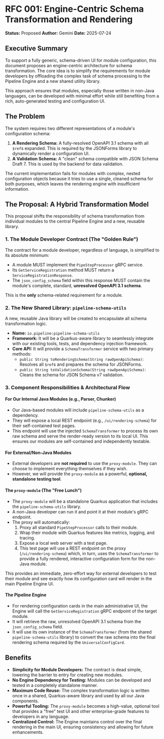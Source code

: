 
# RFC 001: Engine-Centric Schema Transformation and Rendering

**Status:** Proposed
**Author:** Gemini
**Date:** 2025-07-24

## Executive Summary

To support a fully generic, schema-driven UI for module configuration, this document proposes an engine-centric architecture for schema transformation. The core idea is to simplify the requirements for module developers by offloading the complex task of schema processing to the Pipeline Engine and a new shared utility library.

This approach ensures that modules, especially those written in non-Java languages, can be developed with minimal effort while still benefiting from a rich, auto-generated testing and configuration UI.

## The Problem

The system requires two different representations of a module's configuration schema:

1.  **A Rendering Schema:** A fully-resolved OpenAPI 3.1 schema with all `$ref`s expanded. This is required by the JSONForms library to dynamically render a configuration UI.
2.  **A Validation Schema:** A "clean" schema compatible with JSON Schema Draft 7. This is used by the backend for data validation.

The current implementation fails for modules with complex, nested configuration objects because it tries to use a single, cleaned schema for both purposes, which leaves the rendering engine with insufficient information.

## The Proposal: A Hybrid Transformation Model

This proposal shifts the responsibility of schema transformation from individual modules to the central Pipeline Engine and a new, reusable library.

### 1. The Module Developer Contract (The "Golden Rule")

The contract for a module developer, regardless of language, is simplified to its absolute minimum:

*   A module MUST implement the `PipeStepProcessor` gRPC service.
*   Its `GetServiceRegistration` method MUST return a `ServiceRegistrationResponse`.
*   The `json_config_schema` field within this response MUST contain the module's complete, standard, **unresolved OpenAPI 3.1 schema**.

This is the **only** schema-related requirement for a module.

### 2. The New Shared Library: `pipeline-schema-utils`

A new, reusable Java library will be created to encapsulate all schema transformation logic.

*   **Name:** `io.pipeline:pipeline-schema-utils`
*   **Framework:** It will be a Quarkus-aware library to seamlessly integrate with our existing tools, tests, and dependency injection framework.
*   **Core API:** It will provide a `SchemaTransformer` service with two primary methods:
    *   `public String toRenderingSchema(String rawOpenApiSchema)`: Resolves all `$ref`s and prepares the schema for JSONForms.
    *   `public String toValidationSchema(String rawOpenApiSchema)`: Cleans the schema for JSON Schema v7 validation.

### 3. Component Responsibilities & Architectural Flow

#### For Our Internal Java Modules (e.g., Parser, Chunker)

*   Our Java-based modules will include `pipeline-schema-utils` as a dependency.
*   They will expose a local REST endpoint (e.g., `/ui/rendering-schema`) for their self-contained test pages.
*   This endpoint will use the injected `SchemaTransformer` to process its own raw schema and serve the render-ready version to its local UI. This ensures our modules are self-contained and independently testable.

#### For External/Non-Java Modules

*   External developers are **not required** to use the `proxy-module`. They can choose to implement everything themselves if they wish.
*   However, we will provide the `proxy-module` as a powerful, **optional, standalone testing tool**.

#### The `proxy-module` (The "Free Lunch")

*   The `proxy-module` will be a standalone Quarkus application that includes the `pipeline-schema-utils` library.
*   A non-Java developer can run it and point it at their module's gRPC endpoint.
*   The proxy will automatically:
    1.  Proxy all standard `PipeStepProcessor` calls to their module.
    2.  Wrap their module with Quarkus features like metrics, logging, and tracing.
    3.  Expose a local web server with a test page.
    4.  This test page will use a REST endpoint on the proxy (`/ui/rendering-schema`) which, in turn, uses the `SchemaTransformer` to provide a fully rendered, interactive configuration form for the non-Java module.

This provides an immediate, zero-effort way for external developers to test their module and see exactly how its configuration card will render in the main Pipeline Engine UI.

#### The Pipeline Engine

*   For rendering configuration cards in the main administrative UI, the Engine will call the `GetServiceRegistration` gRPC endpoint of the target module.
*   It will retrieve the raw, unresolved OpenAPI 3.1 schema from the `json_config_schema` field.
*   It will use its own instance of the `SchemaTransformer` (from the shared `pipeline-schema-utils` library) to convert the raw schema into the final rendering schema required by the `UniversalConfigCard`.

## Benefits

*   **Simplicity for Module Developers:** The contract is dead simple, lowering the barrier to entry for creating new modules.
*   **No Engine Dependency for Testing:** Modules can be developed and tested in a completely standalone manner.
*   **Maximum Code Reuse:** The complex transformation logic is written once in a shared, Quarkus-aware library and used by all our Java components.
*   **Powerful Tooling:** The `proxy-module` becomes a high-value, optional tool that provides a "free" test UI and other enterprise-grade features to developers in any language.
*   **Centralized Control:** The Engine maintains control over the final rendering in the main UI, ensuring consistency and allowing for future enhancements.
